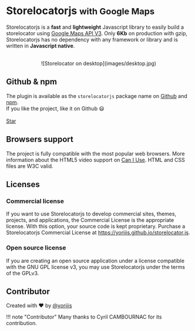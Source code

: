 # Storelocatorjs <small>with Google Maps</small>

Storelocatorjs is a **fast** and **lightweight** Javascript library to easily build a storelocator using <a href="https://developers.google.com/maps/documentation/javascript/" target="_blank" title="Documentation">Google Maps API V3</a>. Only **6Kb** on production with gzip, Storelocatorjs has no dependency with any framework or library and is written in **Javascript native**.<br /><br />

<center style="image-rendering: -webkit-optimize-contrast;">
![Storelocator on desktop](images/desktop.jpg)
</center>

## Github & npm

The plugin is available as the `storelocatorjs` package name on [Github](https://github.com/yoriiis/storelocatorjs) and [npm](https://www.npmjs.com/package/storelocatorjs).<br />
If you like the project, like it on Github 😃<br /><br />
<a class="github-button" href="https://github.com/yoriiis/storelocator.js" data-icon="octicon-star" data-size="large" data-show-count="true" aria-label="Star yoriiis/storelocator.js on GitHub">Star</a>

## Browsers support

The project is fully compatible with the most popular web browsers. More information about the HTML5 video support on <a href="https://caniuse.com/#feat=video" target="_blank" title="Video element - Can I use">Can I Use</a>. HTML and CSS files are W3C valid.

## Licenses

### Commercial license

If you want to use Storelocatorjs to develop commercial sites, themes, projects, and applications, the Commercial License is the appropriate license. With this option, your source code is kept proprietary.
Purchase a Storelocatorjs Commercial License at https://yoriiis.github.io/storelocator.js.

### Open source license

If you are creating an open source application under a license compatible with the GNU GPL license v3, you may use Storelocatorjs under the terms of the GPLv3.

## Contributor

Created with ♥ by [@yoriiis](http://github.com/yoriiis)

!!! note "Contributor"
    Many thanks to Cyril CAMBOURNAC for its contribution.

<script async defer src="https://buttons.github.io/buttons.js"></script>

<script>
  ((window.gitter = {}).chat = {}).options = {
    room: 'store-locator/store-locator'
  };
</script>
<script src="https://sidecar.gitter.im/dist/sidecar.v1.js" async defer></script>